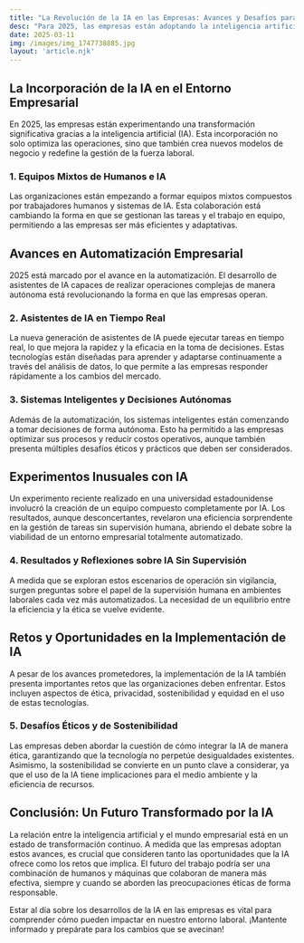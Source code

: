 ```yaml
---
title: "La Revolución de la IA en las Empresas: Avances y Desafíos para 2025"
desc: "Para 2025, las empresas están adoptando la inteligencia artificial para optimizar sus operaciones y transformar su fuerza laboral, enfrentando retos éticos y oportunidades significativas. Este artículo explora las últimas tendencias en IA y automatización empresarial."
date: 2025-03-11
img: /images/img_1747738885.jpg
layout: 'article.njk'
---
```


<h2>La Incorporación de la IA en el Entorno Empresarial</h2>
<p>En 2025, las empresas están experimentando una transformación significativa gracias a la inteligencia artificial (IA). Esta incorporación no solo optimiza las operaciones, sino que también crea nuevos modelos de negocio y redefine la gestión de la fuerza laboral.</p>

<h3>1. Equipos Mixtos de Humanos e IA</h3>
<p>Las organizaciones están empezando a formar equipos mixtos compuestos por trabajadores humanos y sistemas de IA. Esta colaboración está cambiando la forma en que se gestionan las tareas y el trabajo en equipo, permitiendo a las empresas ser más eficientes y adaptativas.</p>

<h2>Avances en Automatización Empresarial</h2>
<p>2025 está marcado por el avance en la automatización. El desarrollo de asistentes de IA capaces de realizar operaciones complejas de manera autónoma está revolucionando la forma en que las empresas operan.</p>

<h3>2. Asistentes de IA en Tiempo Real</h3>
<p>La nueva generación de asistentes de IA puede ejecutar tareas en tiempo real, lo que mejora la rapidez y la eficacia en la toma de decisiones. Estas tecnologías están diseñadas para aprender y adaptarse continuamente a través del análisis de datos, lo que permite a las empresas responder rápidamente a los cambios del mercado.</p>

<h3>3. Sistemas Inteligentes y Decisiones Autónomas</h3>
<p>Además de la automatización, los sistemas inteligentes están comenzando a tomar decisiones de forma autónoma. Esto ha permitido a las empresas optimizar sus procesos y reducir costos operativos, aunque también presenta múltiples desafíos éticos y prácticos que deben ser considerados.</p>

<h2>Experimentos Inusuales con IA</h2>
<p>Un experimento reciente realizado en una universidad estadounidense involucró la creación de un equipo compuesto completamente por IA. Los resultados, aunque desconcertantes, revelaron una eficiencia sorprendente en la gestión de tareas sin supervisión humana, abriendo el debate sobre la viabilidad de un entorno empresarial totalmente automatizado.</p>

<h3>4. Resultados y Reflexiones sobre IA Sin Supervisión</h3>
<p>A medida que se exploran estos escenarios de operación sin vigilancia, surgen preguntas sobre el papel de la supervisión humana en ambientes laborales cada vez más automatizados. La necesidad de un equilibrio entre la eficiencia y la ética se vuelve evidente.</p>

<h2>Retos y Oportunidades en la Implementación de IA</h2>
<p>A pesar de los avances prometedores, la implementación de la IA también presenta importantes retos que las organizaciones deben enfrentar. Estos incluyen aspectos de ética, privacidad, sostenibilidad y equidad en el uso de estas tecnologías.</p>

<h3>5. Desafíos Éticos y de Sostenibilidad</h3>
<p>Las empresas deben abordar la cuestión de cómo integrar la IA de manera ética, garantizando que la tecnología no perpetúe desigualdades existentes. Asimismo, la sostenibilidad se convierte en un punto clave a considerar, ya que el uso de la IA tiene implicaciones para el medio ambiente y la eficiencia de recursos.</p>

<h2>Conclusión: Un Futuro Transformado por la IA</h2>
<p>La relación entre la inteligencia artificial y el mundo empresarial está en un estado de transformación continuo. A medida que las empresas adoptan estos avances, es crucial que consideren tanto las oportunidades que la IA ofrece como los retos que implica. El futuro del trabajo podría ser una combinación de humanos y máquinas que colaboran de manera más efectiva, siempre y cuando se aborden las preocupaciones éticas de forma responsable.</p>

<p>Estar al día sobre los desarrollos de la IA en las empresas es vital para comprender cómo pueden impactar en nuestro entorno laboral. ¡Mantente informado y prepárate para los cambios que se avecinan!</p>